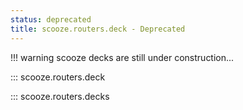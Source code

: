 ```yaml
---
status: deprecated
title: scooze.routers.deck - Deprecated
---
```


<!-- TODO(#254): Update Deck and DeckModel documentation. -->
!!! warning
    scooze decks are still under construction...

::: scooze.routers.deck

::: scooze.routers.decks
